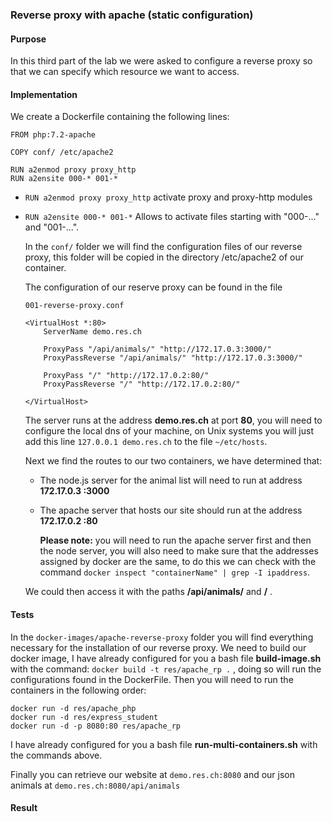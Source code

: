 ### Reverse proxy with apache (static configuration)

#### Purpose
In this third part of the lab we were asked to configure a reverse proxy so that we can specify which resource we want to access.

#### Implementation
We create a Dockerfile containing the following lines:

```
FROM php:7.2-apache 

COPY conf/ /etc/apache2

RUN a2enmod proxy proxy_http
RUN a2ensite 000-* 001-*
```

* `RUN a2enmod proxy proxy_http` activate proxy and proxy-http modules

* `RUN a2ensite 000-* 001-*` Allows to activate files starting with "000-..." and "001-...".

  In the `conf/` folder we will find the configuration files of our reverse proxy, this folder will be copied in the directory /etc/apache2 of our container.

  The configuration of our reserve proxy can be found in the file  

  `001-reverse-proxy.conf`

  ```
  <VirtualHost *:80>
      ServerName demo.res.ch
      
      ProxyPass "/api/animals/" "http://172.17.0.3:3000/"
      ProxyPassReverse "/api/animals/" "http://172.17.0.3:3000/"
  
      ProxyPass "/" "http://172.17.0.2:80/"
      ProxyPassReverse "/" "http://172.17.0.2:80/"
      
  </VirtualHost>
  ```

  The server runs at the address **demo.res.ch** at port **80**, you will need to configure the local dns of your machine, on Unix systems you will just add this line `127.0.0.1 demo.res.ch` to the file `~/etc/hosts`.

  Next we find the routes to our two containers, we have determined that:
  * The node.js server for the animal list will need to run at address **172.17.0.3 :3000** 

  * The apache server that hosts our site should run at the address **172.17.0.2 :80**

    **Please note:** you will need to run the apache server first and then the node server, you will also need to make sure that the addresses assigned by docker are the same, to do this we can check with the command `docker inspect "containerName" | grep -I ipaddress`.

  We could then access it with the paths **/api/animals/** and **/** .

#### Tests

In the `docker-images/apache-reverse-proxy` folder you will find everything necessary for the installation of our reverse proxy. We need to build our docker image, I have already configured for you a bash file **build-image.sh** with the command: `docker build -t res/apache_rp .` , doing so will run the configurations found in the DockerFile. Then you will need to run the containers in the following order:

```
docker run -d res/apache_php
docker run -d res/express_student
docker run -d -p 8080:80 res/apache_rp
```

 I have already configured for you a bash file **run-multi-containers.sh** with the commands above.

Finally you can retrieve our website at `demo.res.ch:8080`  and our json animals at `demo.res.ch:8080/api/animals`

#### Result 

